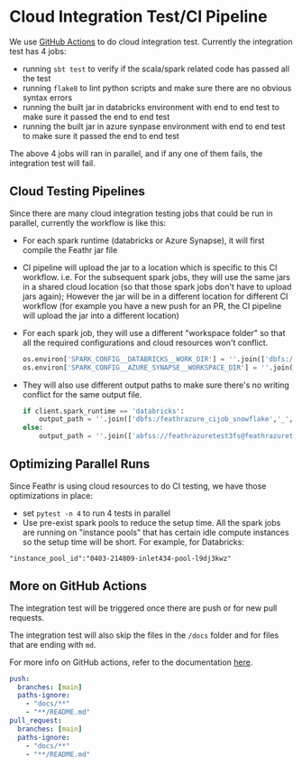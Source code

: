 # Cloud Integration Test/CI Pipeline

We use [GitHub Actions](../.github/workflows/scala.yml) to do cloud integration test. Currently the integration test has 4 jobs:

- running `sbt test` to verify if the scala/spark related code has passed all the test
- running `flake8` to lint python scripts and make sure there are no obvious syntax errors
- running the built jar in databricks environment with end to end test to make sure it passed the end to end test
- running the built jar in azure synpase environment with end to end test to make sure it passed the end to end test

The above 4 jobs will ran in parallel, and if any one of them fails, the integration test will fail.

## Cloud Testing Pipelines

Since there are many cloud integration testing jobs that could be run in parallel, currently the workflow is like this:

- For each spark runtime (databricks or Azure Synapse), it will first compile the Feathr jar file
- CI pipeline will upload the jar to a location which is specific to this CI workflow. i.e. For the subsequent spark jobs, they will use the same jars in a shared cloud location (so that those spark jobs don't have to upload jars again); However the jar will be in a different location for different CI workflow (for example you have a new push for an PR, the CI pipeline will upload the jar into a different location)
- For each spark job, they will use a different "workspace folder" so that all the required configurations and cloud resources won't conflict. 
    ```python
    os.environ['SPARK_CONFIG__DATABRICKS__WORK_DIR'] = ''.join(['dbfs:/feathrazure_cijob','_', str(now.minute), '_', str(now.second), '_', str(now.microsecond)]) 
    os.environ['SPARK_CONFIG__AZURE_SYNAPSE__WORKSPACE_DIR'] = ''.join(['abfss://feathrazuretest3fs@feathrazuretest3storage.dfs.core.windows.net/feathr_github_ci','_', str(now.minute), '_', str(now.second) ,'_', str(now.microsecond)]) 
    ```
- They will also use different output paths to make sure there's no writing conflict for the same output file.


    ```python
    if client.spark_runtime == 'databricks':
        output_path = ''.join(['dbfs:/feathrazure_cijob_snowflake','_', str(now.minute), '_', str(now.second), ".avro"])
    else:
        output_path = ''.join(['abfss://feathrazuretest3fs@feathrazuretest3storage.dfs.core.windows.net/demo_data/snowflake_output','_', str(now.minute), '_', str(now.second), ".avro"])
    ```  

## Optimizing Parallel Runs

Since Feathr is using cloud resources to do CI testing, we have those optimizations in place:

- set `pytest -n 4` to run 4 tests in parallel
- Use pre-exist spark pools to reduce the setup time. All the spark jobs are running on "instance pools" that has certain idle compute instances so the setup time will be short. For example, for Databricks:

`"instance_pool_id":"0403-214809-inlet434-pool-l9dj3kwz"`


## More on GitHub Actions

The integration test will be triggered once there are push or for new pull requests.

The integration test will also skip the files in the `/docs` folder and for files that are ending with `md`.

For more info on GitHub actions, refer to the documentation [here](https://docs.github.com/en/actions/using-workflows/events-that-trigger-workflows).

```yaml
push:
  branches: [main]
  paths-ignore:
    - "docs/**"
    - "**/README.md"
pull_request:
  branches: [main]
  paths-ignore:
    - "docs/**"
    - "**/README.md"
```